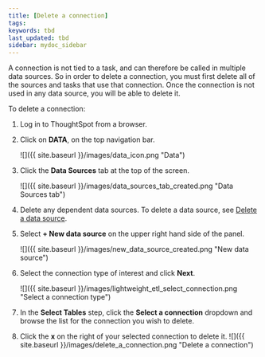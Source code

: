 ```yaml
---
title: [Delete a connection]
tags:
keywords: tbd
last_updated: tbd
sidebar: mydoc_sidebar
---
```

A connection is not tied to a task, and can therefore be called in multiple data sources. So in order to delete a connection, you must first delete all of the sources and tasks that use that connection. Once the connection is not used in any data source, you will be able to delete it.

To delete a connection:

1. Log in to ThoughtSpot from a browser.
2. Click on **DATA**, on the top navigation bar.

     ![]({{ site.baseurl }}/images/data_icon.png "Data")

3.  Click the **Data Sources** tab at the top of the screen.

    ![]({{ site.baseurl }}/images/data_sources_tab_created.png "Data Sources tab")

4. Delete any dependent data sources. To delete a data source, see [Delete a data source](delete_data_source.html#).
5. Select **+ New data source** on the upper right hand side of the panel.

     ![]({{ site.baseurl }}/images/new_data_source_created.png "New data source")

6. Select the connection type of interest and click **Next**.

     ![]({{ site.baseurl }}/images/lightweight_etl_select_connection.png "Select a connection type")

7. In the **Select Tables** step, click the **Select a connection** dropdown and browse the list for the connection you wish to delete.

8. Click the **x** on the right of your selected connection to delete it.
     ![]({{ site.baseurl }}/images/delete_a_connection.png "Delete a connection")
